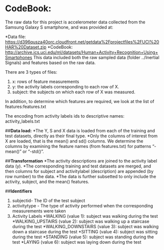 # **CodeBook:**

The raw data for this project is accelerometer data collected from the Samsung Galaxy S smartphone, and was provided at:

*Data file: https://d396qusza40orc.cloudfront.net/getdata%2Fprojectfiles%2FUCI%20HAR%20Dataset.zip
*CodeBook: http://archive.ics.uci.edu/ml/datasets/Human+Activity+Recognition+Using+Smartphones
This data included both the raw sampled data (folder ../Inertial Signals) and features based on the raw data. 

There are 3 types of files:

1. x: rows of feature measurements
1. y: the activity labels corresponding to each row of X.
1. subject: the subjects on which each row of X was measured.

In addition, to determine which features are required, we look at the list of features:features.txt

The encoding from activity labels ids to descriptive names: activity_labels.txt

##**Data load:**
*The Y, S and X data is loaded from each of the training and test datasets, directly as their final type.
*Only the columns of interest from X are loaded, that is the mean() and sd() columns. We determine the columns by examining the feature names (from features.txt) for patterns “-mean()” or “-std()”.

##**Transformation**
*The activity descriptions are joined to the activity label data (y).
*The corresponding training and test datasets are merged, and then columns for subject and activitylabel (description) are appended (by row number) to the data.
*The data is further subsetted to only include the activity, subject, and the mean() features.

##**Identifiers**

1. subjectid- The ID of the test subject
1. activitytype - The type of activity performed when the corresponding measurements were taken
1. Activity Labels
*WALKING (value 1): subject was walking during the test
*WALKING_UPSTAIRS (value 2): subject was walking up a staircase during the test
*WALKING_DOWNSTAIRS (value 3): subject was walking down a staircase during the test
*SITTING (value 4): subject was sitting during the test
*STANDING (value 5): subject was standing during the test
*LAYING (value 6): subject was laying down during the test


